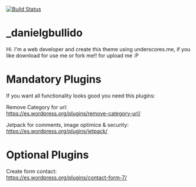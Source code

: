 [![Build Status](https://travis-ci.org/Automattic/_s.svg?branch=master)](https://travis-ci.org/Automattic/_s)

_danielgbullido
===

Hi. I'm a web developer and create this theme using underscores.me, if you like download for use me or fork me!! for upload me :P

Mandatory Plugins
===
If you want all functionality looks good you need this plugins:

Remove Category for url:<br>
https://es.wordpress.org/plugins/remove-category-url/<br>

Jetpack for comments, image optimice & security:<br>
https://es.wordpress.org/plugins/jetpack/<br>

Optional Plugins
===

Create form contact:<br>
https://es.wordpress.org/plugins/contact-form-7/<br>